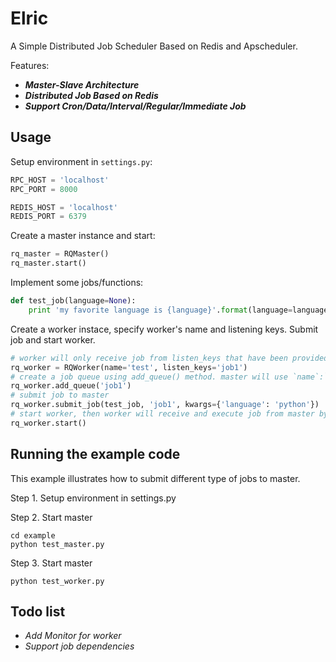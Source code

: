 Elric
=====
A Simple Distributed Job Scheduler Based on Redis and Apscheduler. 

Features:
- ***Master-Slave Architecture***
- ***Distributed Job Based on Redis***
- ***Support Cron/Data/Interval/Regular/Immediate Job***

Usage
-----
Setup environment in `settings.py`:

```python
RPC_HOST = 'localhost'
RPC_PORT = 8000

REDIS_HOST = 'localhost'
REDIS_PORT = 6379
```

Create a master instance and start:

```python
rq_master = RQMaster()
rq_master.start()
```

Implement some jobs/functions:

```python
def test_job(language=None):
    print 'my favorite language is {language}'.format(language=language)
```
Create a worker instace, specify worker's name and listening keys. Submit job and start worker.
```python
# worker will only receive job from listen_keys that have been provided here
rq_worker = RQWorker(name='test', listen_keys='job1') 
# create a job queue using add_queue() method. master will use `name`:`queue_key` as the final job key
rq_worker.add_queue('job1')
# submit job to master
rq_worker.submit_job(test_job, 'job1', kwargs={'language': 'python'})
# start worker, then worker will receive and execute job from master by listening job queue on listen keys you provided
rq_worker.start()
```

Running the example code
------------------------

This example illustrates how to submit different type of jobs to master.

Step 1. Setup environment in settings.py

Step 2. Start master
```
cd example
python test_master.py
```

Step 3. Start master
```
python test_worker.py
```

Todo list
---------
- *Add Monitor for worker*
- *Support job dependencies*



